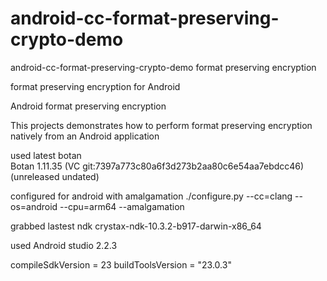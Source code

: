 # android-cc-format-preserving-crypto-demo
android-cc-format-preserving-crypto-demo
format preserving encryption

format preserving encryption for Android

Android format preserving encryption

This projects demonstrates how to perform format preserving encryption natively from an Android application

used latest botan  
Botan 1.11.35 (VC git:7397a773c80a6f3d273b2aa80c6e54aa7ebdcc46) (unreleased undated)

configured for android with amalgamation
./configure.py --cc=clang --os=android --cpu=arm64 --amalgamation

grabbed lastest ndk
crystax-ndk-10.3.2-b917-darwin-x86_64

used
Android studio 2.2.3

compileSdkVersion = 23
buildToolsVersion = "23.0.3"
